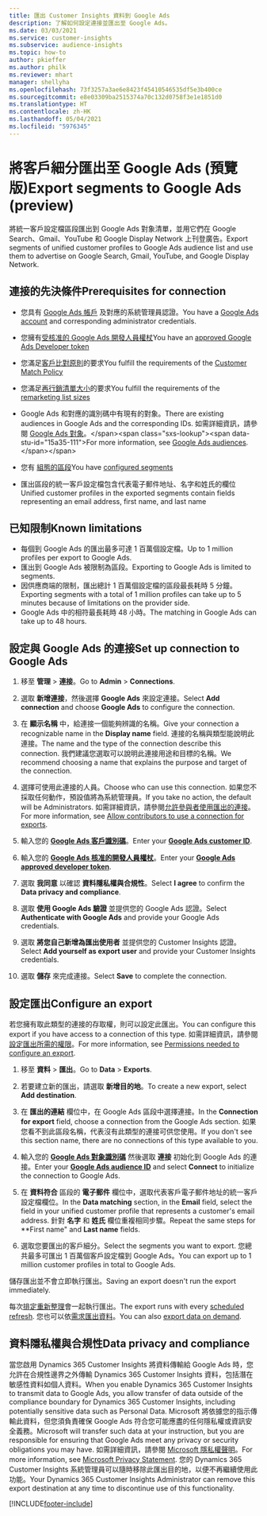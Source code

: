 ```yaml
---
title: 匯出 Customer Insights 資料到 Google Ads
description: 了解如何設定連接並匯出至 Google Ads。
ms.date: 03/03/2021
ms.service: customer-insights
ms.subservice: audience-insights
ms.topic: how-to
author: pkieffer
ms.author: philk
ms.reviewer: mhart
manager: shellyha
ms.openlocfilehash: 73f3257a3ae6e8423f45410546535df5e3b400ce
ms.sourcegitcommit: e8e03309ba2515374a70c132d0758f3e1e1851d0
ms.translationtype: HT
ms.contentlocale: zh-HK
ms.lasthandoff: 05/04/2021
ms.locfileid: "5976345"
---
```

# <a name="export-segments-to-google-ads-preview"></a><span data-ttu-id="15a35-103">將客戶細分匯出至 Google Ads (預覽版)</span><span class="sxs-lookup"><span data-stu-id="15a35-103">Export segments to Google Ads (preview)</span></span>

<span data-ttu-id="15a35-104">將統一客戶設定檔區段匯出到 Google Ads 對象清單，並用它們在 Google Search、Gmail、YouTube 和 Google Display Network 上刊登廣告。</span><span class="sxs-lookup"><span data-stu-id="15a35-104">Export segments of unified customer profiles to Google Ads audience list and use them to advertise on Google Search, Gmail, YouTube, and Google Display Network.</span></span> 

## <a name="prerequisites-for-connection"></a><span data-ttu-id="15a35-105">連接的先決條件</span><span class="sxs-lookup"><span data-stu-id="15a35-105">Prerequisites for connection</span></span>

-   <span data-ttu-id="15a35-106">您具有 [Google Ads 帳戶](https://ads.google.com/) 及對應的系統管理員認證。</span><span class="sxs-lookup"><span data-stu-id="15a35-106">You have a [Google Ads account](https://ads.google.com/) and corresponding administrator credentials.</span></span>
-   <span data-ttu-id="15a35-107">您擁有[受核准的 Google Ads 開發人員權杖](https://developers.google.com/google-ads/api/docs/first-call/dev-token)</span><span class="sxs-lookup"><span data-stu-id="15a35-107">You have an [approved Google Ads Developer token](https://developers.google.com/google-ads/api/docs/first-call/dev-token)</span></span> 
-   <span data-ttu-id="15a35-108">您滿足[客戶比對原則](https://support.google.com/adspolicy/answer/6299717)的要求</span><span class="sxs-lookup"><span data-stu-id="15a35-108">You fulfill the requirements of the [Customer Match Policy](https://support.google.com/adspolicy/answer/6299717)</span></span>
-   <span data-ttu-id="15a35-109">您滿足[再行銷清單大小](https://support.google.com/google-ads/answer/7558048)的要求</span><span class="sxs-lookup"><span data-stu-id="15a35-109">You fulfill the requirements of the [remarketing list sizes](https://support.google.com/google-ads/answer/7558048)</span></span> 

-   <span data-ttu-id="15a35-110">Google Ads 和對應的識別碼中有現有的對象。</span><span class="sxs-lookup"><span data-stu-id="15a35-110">There are existing audiences in Google Ads and the corresponding IDs.</span></span> <span data-ttu-id="15a35-111">如需詳細資訊，請參閱 [Google Ads 對象](https://support.google.com/google-ads/answer/7558048?hl=en#:~:text=Audience%20lists%20is%20a%20section,Display%20Network%20through%20remarketing%20campaigns.)。</span><span class="sxs-lookup"><span data-stu-id="15a35-111">For more information, see [Google Ads audiences](https://support.google.com/google-ads/answer/7558048?hl=en#:~:text=Audience%20lists%20is%20a%20section,Display%20Network%20through%20remarketing%20campaigns.).</span></span>
-   <span data-ttu-id="15a35-112">您有 [組態的區段](segments.md)</span><span class="sxs-lookup"><span data-stu-id="15a35-112">You have [configured segments](segments.md)</span></span>
-   <span data-ttu-id="15a35-113">匯出區段的統一客戶設定檔包含代表電子郵件地址、名字和姓氏的欄位</span><span class="sxs-lookup"><span data-stu-id="15a35-113">Unified customer profiles in the exported segments contain fields representing an email address, first name, and last name</span></span>

## <a name="known-limitations"></a><span data-ttu-id="15a35-114">已知限制</span><span class="sxs-lookup"><span data-stu-id="15a35-114">Known limitations</span></span>

- <span data-ttu-id="15a35-115">每個到 Google Ads 的匯出最多可達 1 百萬個設定檔。</span><span class="sxs-lookup"><span data-stu-id="15a35-115">Up to 1 million profiles per export to Google Ads.</span></span>
- <span data-ttu-id="15a35-116">匯出到 Google Ads 被限制為區段。</span><span class="sxs-lookup"><span data-stu-id="15a35-116">Exporting to Google Ads is limited to segments.</span></span>
- <span data-ttu-id="15a35-117">因供應商端的限制，匯出總計 1 百萬個設定檔的區段最長耗時 5 分鐘。</span><span class="sxs-lookup"><span data-stu-id="15a35-117">Exporting segments with a total of 1 million profiles can take up to 5 minutes because of limitations on the provider side.</span></span> 
- <span data-ttu-id="15a35-118">Google Ads 中的相符最長耗時 48 小時。</span><span class="sxs-lookup"><span data-stu-id="15a35-118">The matching in Google Ads can take up to 48 hours.</span></span>

## <a name="set-up-connection-to-google-ads"></a><span data-ttu-id="15a35-119">設定與 Google Ads 的連接</span><span class="sxs-lookup"><span data-stu-id="15a35-119">Set up connection to Google Ads</span></span>

1. <span data-ttu-id="15a35-120">移至 **管理** > **連接**。</span><span class="sxs-lookup"><span data-stu-id="15a35-120">Go to **Admin** > **Connections**.</span></span>

1. <span data-ttu-id="15a35-121">選取 **新增連接**，然後選擇 **Google Ads** 來設定連接。</span><span class="sxs-lookup"><span data-stu-id="15a35-121">Select **Add connection** and choose **Google Ads** to configure the connection.</span></span>

1. <span data-ttu-id="15a35-122">在 **顯示名稱** 中，給連接一個能夠辨識的名稱。</span><span class="sxs-lookup"><span data-stu-id="15a35-122">Give your connection a recognizable name in the **Display name** field.</span></span> <span data-ttu-id="15a35-123">連接的名稱與類型能說明此連接。</span><span class="sxs-lookup"><span data-stu-id="15a35-123">The name and the type of the connection describe this connection.</span></span> <span data-ttu-id="15a35-124">我們建議您選取可以說明此連接用途和目標的名稱。</span><span class="sxs-lookup"><span data-stu-id="15a35-124">We recommend choosing a name that explains the purpose and target of the connection.</span></span>

1. <span data-ttu-id="15a35-125">選擇可使用此連接的人員。</span><span class="sxs-lookup"><span data-stu-id="15a35-125">Choose who can use this connection.</span></span> <span data-ttu-id="15a35-126">如果您不採取任何動作，預設值將為系統管理員。</span><span class="sxs-lookup"><span data-stu-id="15a35-126">If you take no action, the default will be Administrators.</span></span> <span data-ttu-id="15a35-127">如需詳細資訊，請參閱[允許參與者使用匯出的連接](connections.md#allow-contributors-to-use-a-connection-for-exports)。</span><span class="sxs-lookup"><span data-stu-id="15a35-127">For more information, see [Allow contributors to use a connection for exports](connections.md#allow-contributors-to-use-a-connection-for-exports).</span></span>

1. <span data-ttu-id="15a35-128">輸入您的 **[Google Ads 客戶識別碼](https://support.google.com/google-ads/answer/1704344)**。</span><span class="sxs-lookup"><span data-stu-id="15a35-128">Enter your **[Google Ads customer ID](https://support.google.com/google-ads/answer/1704344)**.</span></span>

1. <span data-ttu-id="15a35-129">輸入您的 **[Google Ads 核准的開發人員權杖](https://developers.google.com/google-ads/api/docs/first-call/dev-token)**。</span><span class="sxs-lookup"><span data-stu-id="15a35-129">Enter your **[Google Ads approved developer token](https://developers.google.com/google-ads/api/docs/first-call/dev-token)**.</span></span>

1. <span data-ttu-id="15a35-130">選取 **我同意** 以確認 **資料隱私權與合規性**。</span><span class="sxs-lookup"><span data-stu-id="15a35-130">Select **I agree** to confirm the **Data privacy and compliance**.</span></span>

1. <span data-ttu-id="15a35-131">選取 **使用 Google Ads 驗證** 並提供您的 Google Ads 認證。</span><span class="sxs-lookup"><span data-stu-id="15a35-131">Select **Authenticate with Google Ads** and provide your Google Ads credentials.</span></span>

1. <span data-ttu-id="15a35-132">選取 **將您自己新增為匯出使用者** 並提供您的 Customer Insights 認證。</span><span class="sxs-lookup"><span data-stu-id="15a35-132">Select **Add yourself as export user** and provide your Customer Insights credentials.</span></span>

1. <span data-ttu-id="15a35-133">選取 **儲存** 來完成連接。</span><span class="sxs-lookup"><span data-stu-id="15a35-133">Select **Save** to complete the connection.</span></span> 

## <a name="configure-an-export"></a><span data-ttu-id="15a35-134">設定匯出</span><span class="sxs-lookup"><span data-stu-id="15a35-134">Configure an export</span></span>

<span data-ttu-id="15a35-135">若您擁有取此類型的連接的存取權，則可以設定此匯出。</span><span class="sxs-lookup"><span data-stu-id="15a35-135">You can configure this export if you have access to a connection of this type.</span></span> <span data-ttu-id="15a35-136">如需詳細資訊，請參閱[設定匯出所需的權限](export-destinations.md#set-up-a-new-export)。</span><span class="sxs-lookup"><span data-stu-id="15a35-136">For more information, see [Permissions needed to configure an export](export-destinations.md#set-up-a-new-export).</span></span>

1. <span data-ttu-id="15a35-137">移至 **資料** > **匯出**。</span><span class="sxs-lookup"><span data-stu-id="15a35-137">Go to **Data** > **Exports**.</span></span>

1. <span data-ttu-id="15a35-138">若要建立新的匯出，請選取 **新增目的地**。</span><span class="sxs-lookup"><span data-stu-id="15a35-138">To create a new export, select **Add destination**.</span></span>

1. <span data-ttu-id="15a35-139">在 **匯出的連結** 欄位中，在 Google Ads 區段中選擇連接。</span><span class="sxs-lookup"><span data-stu-id="15a35-139">In the **Connection for export** field, choose a connection from the Google Ads section.</span></span> <span data-ttu-id="15a35-140">如果您看不到此區段名稱，代表沒有此類型的連接可供您使用。</span><span class="sxs-lookup"><span data-stu-id="15a35-140">If you don't see this section name, there are no connections of this type available to you.</span></span>

1. <span data-ttu-id="15a35-141">輸入您的 **[Google Ads 對象識別碼](https://support.google.com/google-ads/answer/7558048?hl=en#:~:text=Audience%20lists%20is%20a%20section,Display%20Network%20through%20remarketing%20campaigns.)** 然後選取 **連接** 初始化到 Google Ads 的連接。</span><span class="sxs-lookup"><span data-stu-id="15a35-141">Enter your **[Google Ads audience ID](https://support.google.com/google-ads/answer/7558048?hl=en#:~:text=Audience%20lists%20is%20a%20section,Display%20Network%20through%20remarketing%20campaigns.)** and select **Connect** to initialize the connection to Google Ads.</span></span>

1. <span data-ttu-id="15a35-142">在 **資料符合** 區段的 **電子郵件** 欄位中，選取代表客戶電子郵件地址的統一客戶設定檔欄位。</span><span class="sxs-lookup"><span data-stu-id="15a35-142">In the **Data matching** section, in the **Email** field, select the field in your unified customer profile that represents a customer's email address.</span></span> <span data-ttu-id="15a35-143">針對 **名字** 和 **姓氏** 欄位重複相同步驟。</span><span class="sxs-lookup"><span data-stu-id="15a35-143">Repeat the same steps for \*\*First name" and **Last name** fields.</span></span>

1. <span data-ttu-id="15a35-144">選取您要匯出的客戶細分。</span><span class="sxs-lookup"><span data-stu-id="15a35-144">Select the segments you want to export.</span></span> <span data-ttu-id="15a35-145">您總共最多可匯出 1 百萬個客戶設定檔到 Google Ads。</span><span class="sxs-lookup"><span data-stu-id="15a35-145">You can export up to 1 million customer profiles in total to Google Ads.</span></span>

<span data-ttu-id="15a35-146">儲存匯出並不會立即執行匯出。</span><span class="sxs-lookup"><span data-stu-id="15a35-146">Saving an export doesn't run the export immediately.</span></span>

<span data-ttu-id="15a35-147">每次[排定重新整理](system.md#schedule-tab)會一起執行匯出。</span><span class="sxs-lookup"><span data-stu-id="15a35-147">The export runs with every [scheduled refresh](system.md#schedule-tab).</span></span> <span data-ttu-id="15a35-148">您也可以依[需求匯出資料](export-destinations.md#run-exports-on-demand)。</span><span class="sxs-lookup"><span data-stu-id="15a35-148">You can also [export data on demand](export-destinations.md#run-exports-on-demand).</span></span> 

## <a name="data-privacy-and-compliance"></a><span data-ttu-id="15a35-149">資料隱私權與合規性</span><span class="sxs-lookup"><span data-stu-id="15a35-149">Data privacy and compliance</span></span>

<span data-ttu-id="15a35-150">當您啟用 Dynamics 365 Customer Insights 將資料傳輸給 Google Ads 時，您允許在合規性邊界之外傳輸 Dynamics 365 Customer Insights 資料，包括潛在敏感性資料如個人資料。</span><span class="sxs-lookup"><span data-stu-id="15a35-150">When you enable Dynamics 365 Customer Insights to transmit data to Google Ads, you allow transfer of data outside of the compliance boundary for Dynamics 365 Customer Insights, including potentially sensitive data such as Personal Data.</span></span> <span data-ttu-id="15a35-151">Microsoft 將依據您的指示傳輸此資料，但您須負責確保 Google Ads 符合您可能應盡的任何隱私權或資訊安全義務。</span><span class="sxs-lookup"><span data-stu-id="15a35-151">Microsoft will transfer such data at your instruction, but you are responsible for ensuring that Google Ads meet any privacy or security obligations you may have.</span></span> <span data-ttu-id="15a35-152">如需詳細資訊，請參閱 [Microsoft 隱私權聲明](https://go.microsoft.com/fwlink/?linkid=396732)。</span><span class="sxs-lookup"><span data-stu-id="15a35-152">For more information, see [Microsoft Privacy Statement](https://go.microsoft.com/fwlink/?linkid=396732).</span></span>
<span data-ttu-id="15a35-153">您的 Dynamics 365 Customer Insights 系統管理員可以隨時移除此匯出目的地，以便不再繼續使用此功能。</span><span class="sxs-lookup"><span data-stu-id="15a35-153">Your Dynamics 365 Customer Insights Administrator can remove this export destination at any time to discontinue use of this functionality.</span></span>


[!INCLUDE[footer-include](../includes/footer-banner.md)]
